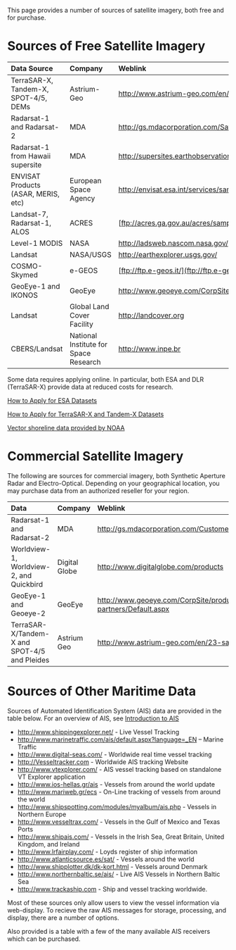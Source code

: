 This page provides a number of sources of satellite imagery, both free and for purchase.

# Sources of Free Satellite Imagery #

| **Data Source** | **Company** | **Weblink** |
|:----------------|:------------|:------------|
| TerraSAR-X, Tandem-X, SPOT-4/5, DEMs | Astrium-Geo | http://www.astrium-geo.com/en/23-sample-imagery |
| Radarsat-1 and Radarsat-2 | MDA | http://gs.mdacorporation.com/SatelliteData/Radarsat2/SampleDataset.aspx |
| Radarsat-1 from Hawaii supersite | MDA | http://supersites.earthobservations.org/cdn_HawaiiRSAT.html |
| ENVISAT Products (ASAR, MERIS, etc) | European Space Agency | http://envisat.esa.int/services/sample_products/ |
| Landsat-7, Radarsat-1, ALOS | ACRES | [ftp://acres.ga.gov.au/acres/samples](ftp://acres.ga.gov.au/acres/samples) |
| Level-1 MODIS | NASA | http://ladsweb.nascom.nasa.gov/ |
| Landsat | NASA/USGS | http://earthexplorer.usgs.gov/ |
| COSMO-Skymed | e-GEOS | [ftp://ftp.e-geos.it/](ftp://ftp.e-geos.it/) |
| GeoEye-1 and IKONOS | GeoEye | http://www.geoeye.com/CorpSite/resource/sample_imagery.aspx |
| Landsat | Global Land Cover Facility | http://landcover.org |
| CBERS/Landsat | National Institute for Space Research | http://www.inpe.br |

Some data requires applying online.  In particular, both ESA and DLR (TerraSAR-X) provide data at reduced costs for research.

[How to Apply for ESA Datasets](https://earth.esa.int/web/guest/data-access/content?p_r_p_564233524_assetIdentifier=how-to-apply-1375)

[How to Apply for TerraSAR-X and Tandem-X Datasets](http://sss.terrasar-x.dlr.de/)

[Vector shoreline data provided by NOAA](http://www.ngdc.noaa.gov/mgg/shorelines/gshhs.html)

# Commercial Satellite Imagery #

The following are sources for commercial imagery, both Synthetic Aperture Radar and Electro-Optical.  Depending on your geographical location, you may purchase data from an authorized reseller for your region.


| **Data** | **Company** | **Weblink** |
|:---------|:------------|:------------|
| Radarsat-1 and Radarsat-2| MDA | http://gs.mdacorporation.com/CustomerSupport/CustomerSupport.aspx |
| Worldview-1, Worldview-2, and Quickbird| Digital Globe| http://www.digitalglobe.com/products |
| GeoEye-1 and Geoeye-2 | GeoEye| http://www.geoeye.com/CorpSite/products-and-services/channel-partners/Default.aspx |
| TerraSAR-X/Tandem-X and SPOT-4/5 and Pleides | Astrium Geo | http://www.astrium-geo.com/en/23-sample-imagery |











# Sources of Other Maritime Data #

Sources of Automated Identification System (AIS) data are provided in the table below.  For an overview of AIS, see [Introduction to AIS](LessonAIS.md)

  * http://www.shippingexplorer.net/ - Live Vessel Tracking
  * http://www.marinetraffic.com/ais/default.aspx?language=_EN – Marine Traffic
  * http://www.digital-seas.com/ - Worldwide real time vessel tracking
  * http://Vesseltracker.com  - Worldwide AIS tracking Website
  * http://www.vtexplorer.com/ - AIS vessel tracking based on standalone VT Explorer application
  * http://www.ios-hellas.gr/ais - Vessels from around the world update
  * http://www.mariweb.gr/ecs - On-Line tracking of vessels from around the world
  * http://www.shipspotting.com/modules/myalbum/ais.php - Vessels in Northern Europe
  * http://www.vesseltrax.com/ -  Vessels in the Gulf of Mexico and Texas Ports
  * http://www.shipais.com/ - Vessels in the Irish Sea, Great Britain, United Kingdom, and Ireland
  * http://www.lrfairplay.com/ - Loyds register of ship information
  * http://www.atlanticsource.es/sat/ - Vessels around the world
  * http://www.shipplotter.dk/dk-kort.html - Vessels around Denmark
  * http://www.northernbaltic.se/ais/ - Live AIS Vessels in Northern Baltic Sea
  * http://www.trackaship.com - Ship and vessel tracking worldwide.


Most of these sources only allow users to view the vessel information via web-display.  To recieve the raw AIS messages for storage, processing, and display, there are a number of options.

Also provided is a table with a few of the many available AIS receivers which can be purchased.